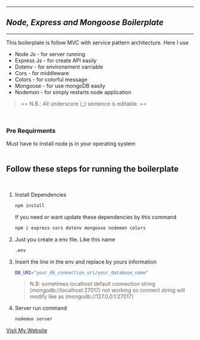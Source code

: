 <hr>

## **_Node, Express and Mongoose Boilerplate_**

<hr>

This boilerplate is follow MVC with service pattern architecture. Here I use

<ul>
<li>Node Js - for server running</li>
<li>Express Js - for create API easily</li>
<li>Dotenv - for environement varriable</li>
<li>Cors - for middleware</li>
<li>Colors - for colorful message</li>
<li>Mongoose - for use mongoDB easily</li>
<li>Nodemon - for simply restarts node application</li>
</ul>

> == N.B.: All underscore (\_) sentence is editable. ==

<br>

### Pre Requirments

Must have to install node js in your operating system
<br>
<br>

## Follow these steps for running the boilerplate

<br>

<ol>
<li>
Install Dependencies

```bash
npm install
```

If you need or want update these dependencies by this command

```bash
npm i express cors dotenv mongoose nodemon colors
```

</li>
<li>
Just you create a env file. Like this name

```bash
.env
```

</li>
<li>
Insert the line in the env and replace by yours information

```bash
DB_URI="your_db_connection_uri/your_database_name"
```

> N.B: sometimes localhost default connection string (mongodb://localhost:27017) not working so connect string will modify like as (mongodb://127.0.0.1:27017)

</li>
<li>
Server run command

```bash
nodemon server
```

</li>
</ol>

[Visit My Website](https://imshama.com)

